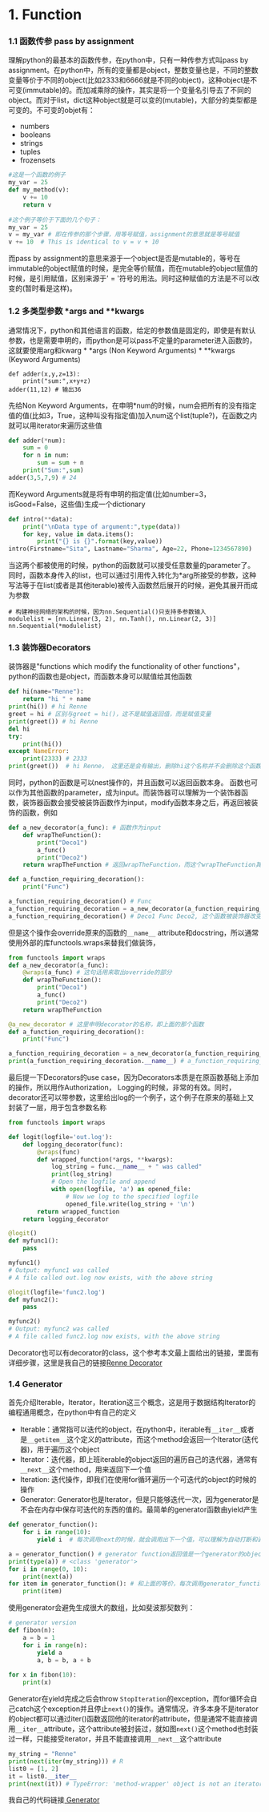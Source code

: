 # 1. Function 
### 1.1 函数传参 pass by assignment
理解python的最基本的函数传参，在python中，只有一种传参方式叫pass by assignment。在python中，所有的变量都是object，整数变量也是，不同的整数变量等价于不同的object(比如2333和6666就是不同的object)，这种object是不可变(immutable)的。而加减乘除的操作，其实是将一个变量名引导去了不同的object。而对于list，dict这种object就是可以变的(mutable)，大部分的类型都是可变的。不可变的objet有：
* numbers
* booleans
* strings
* tuples
* frozensets
```python
#这是一个函数的例子
my_var = 25
def my_method(v):
    v += 10
    return v
    
#这个例子等价于下面的几个句子：
my_var = 25
v = my_var # 即在传参的那个步骤，用等号赋值，assignment的意思就是等号赋值
v += 10  # This is identical to v = v + 10
```
而pass by assignment的意思来源于一个object是否是mutable的，等号在immutable的object赋值的时候，是完全等价赋值，而在mutable的object赋值的时候，是引用赋值，区别来源于' = '符号的用法。同时这种赋值的方法是不可以改变的(暂时看是这样)。

### 1.2 多类型参数 \*args and \*\*kwargs
通常情况下，python和其他语言的函数，给定的参数值是固定的，即使是有默认参数，也是需要申明的，而python是可以pass不定量的parameter进入函数的，这就要使用arg和kwarg
    * \*args (Non Keyword Arguments)
    * \*\*kwargs (Keyword Arguments)
```
def adder(x,y,z=13):
    print("sum:",x+y+z)
adder(11,12) # 输出36
```
先给Non Keyword Arguments，在申明\*num的时候，num会把所有的没有指定值的值(比如3，True，这种叫没有指定值)加入num这个list(tuple?)，在函数之内就可以用iterator来遍历这些值
```python
def adder(*num):
    sum = 0
    for n in num:
        sum = sum + n
    print("Sum:",sum)
adder(3,5,7,9) # 24
```
而Keyword Arguments就是将有申明的指定值(比如number=3，isGood=False，这些值)生成一个dictionary
```python
def intro(**data):
    print("\nData type of argument:",type(data))
    for key, value in data.items():
        print("{} is {}".format(key,value))
intro(Firstname="Sita", Lastname="Sharma", Age=22, Phone=1234567890)
```
当这两个都被使用的时候，python的函数就可以接受任意数量的parameter了。<br/>
同时，函数本身传入的list，也可以通过引用传入转化为\*arg所接受的参数，这种写法等于在list(或者是其他iterable)被传入函数然后展开的时候，避免其展开而成为参数
```
# 构建神经网络的架构的时候，因为nn.Sequential()只支持多参数输入
modulelist = [nn.Linear(3, 2), nn.Tanh(), nn.Linear(2, 3)]
nn.Sequential(*modulelist)
```

### 1.3 装饰器Decorators
装饰器是"functions which modify the functionality of other functions"，python的函数也是object，而函数本身可以赋值给其他函数
```python
def hi(name="Renne"):
    return "hi " + name
print(hi()) # hi Renne
greet = hi # 区别与greet = hi()，这不是赋值返回值，而是赋值变量
print(greet()) # hi Renne
del hi
try:
    print(hi())
except NameError:
    print(2333) # 2333
print(greet())  # hi Renne， 这里还是会有输出，删除hi这个名称并不会删除这个函数的object
```
同时，python的函数是可以nest操作的，并且函数可以返回函数本身。 函数也可以作为其他函数的parameter，成为input。而装饰器可以理解为一个装饰器函数，装饰器函数会接受被装饰函数作为input，modify函数本身之后，再返回被装饰的函数，例如
```python
def a_new_decorator(a_func): # 函数作为input
    def wrapTheFunction():
        print("Deco1")
        a_func()
        print("Deco2")
    return wrapTheFunction # 返回wrapTheFunction，而这个wrapTheFunction其实又是装饰过a_func的一个函数

def a_function_requiring_decoration():
    print("Func")

a_function_requiring_decoration() # Func
a_function_requiring_decoration = a_new_decorator(a_function_requiring_decoration)
a_function_requiring_decoration() # Deco1 Func Deco2, 这个函数被装饰器改变了
```
但是这个操作会override原来的函数的``__name__`` attribute和docstring，所以通常使用外部的库functools.wraps来替我们做装饰，
```python
from functools import wraps
def a_new_decorator(a_func):
    @wraps(a_func) # 这句话用来取出override的部分
    def wrapTheFunction():
        print("Deco1")
        a_func()
        print("Deco2")
    return wrapTheFunction

@a_new_decorator # 这里申明decorator的名称，即上面的那个函数
def a_function_requiring_decoration():
    print("Func")

a_function_requiring_decoration = a_new_decorator(a_function_requiring_decoration)
print(a_function_requiring_decoration.__name__) # a_function_requiring_decoration, 否则会输出wrapTheFunction
```
最后提一下Decorators的use case，因为Decorators本质是在原函数基础上添加的操作，所以用作Authorization， Logging的时候，非常的有效。同时，decorator还可以带参数，这里给出log的一个例子，这个例子在原来的基础上又封装了一层，用于包含参数名称
```python
from functools import wraps

def logit(logfile='out.log'):
    def logging_decorator(func):
        @wraps(func)
        def wrapped_function(*args, **kwargs):
            log_string = func.__name__ + " was called"
            print(log_string)
            # Open the logfile and append
            with open(logfile, 'a') as opened_file:
                # Now we log to the specified logfile
                opened_file.write(log_string + '\n')
        return wrapped_function
    return logging_decorator

@logit()
def myfunc1():
    pass

myfunc1()
# Output: myfunc1 was called
# A file called out.log now exists, with the above string

@logit(logfile='func2.log')
def myfunc2():
    pass

myfunc2()
# Output: myfunc2 was called
# A file called func2.log now exists, with the above string
```
Decorator也可以有decorator的class，这个参考本文最上面给出的链接，里面有详细步骤，这里是我自己的链接<a href="https://github.com/mingming741/RenneCode/blob/master/Python/Learn%20Note%20Code/Decorator.ipynb">Renne Decorator</a>

### 1.4 Generator
首先介绍Iterable，Iterator，Iteration这三个概念，这是用于数据结构Iterator的编程通用概念，在python中有自己的定义<br/>
* Iterable：通常指可以迭代的object，在python中，iterable有``__iter__``或者是``__getitem__``这个定义的attribute，而这个method会返回一个Iterator(迭代器)，用于遍历这个object
* Iterator：迭代器，即上班iterable的object返回的遍历自己的迭代器，通常有``__next__``这个method，用来返回下一个值
* Iteration: 迭代操作，即我们在使用for循环遍历一个可迭代的object的时候的操作
* Generator: Generator也是Iterator，但是只能够迭代一次，因为generator是不会在内存中保存可迭代的东西的值的。最简单的generator函数由yield产生
```python
def generator_function():
    for i in range(10):
        yield i  # 每次调用next的时候，就会调用出下一个值，可以理解为自动打断和调用，在内存中，i的值是被保留的

a = generator_function() # generator function返回值是一个generator的object
print(type(a)) # <class 'generator'>
for i in range(0, 10): 
    print(next(a))     
for item in generator_function(): # 和上面的等价，每次调用generator_function返回的是不同的generator，但是一个generator只能iteration一次
    print(item)
```
使用generator会避免生成很大的数组，比如斐波那契数列：
```python
# generator version
def fibon(n):
    a = b = 1
    for i in range(n):
        yield a
        a, b = b, a + b
        
for x in fibon(10):
    print(x)
```
Generator在yield完成之后会throw ``StopIteration``的exception，而for循环会自己catch这个exception并且停止``next()``的操作。通常情况，许多本身不是iterator的object都可以通过iter()函数返回他的iterator的attribute，但是通常不能直接调用``__iter__``attribute，这个attribute被封装过，就如图``next()``这个method也封装过一样，只能接受iterator，并且不能直接调用``__next__``这个attribute
```python
my_string = "Renne"
print(next(iter(my_string))) # R
list0 = [1, 2]
it = list0.__iter__
print(next(it)) # TypeError: 'method-wrapper' object is not an iterator
```
我自己的代码链接<a href="https://github.com/mingming741/RenneCode/blob/master/Python/Learn%20Note%20Code/Generator.ipynb"> Generator</a>

